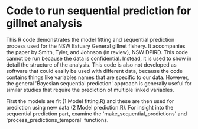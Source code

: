 # Code to run sequential prediction for gillnet analysis

This R code demonstrates the model fitting and sequential prediction process used for the NSW Estuary General gillnet fishery.
It accompanies the paper by Smith, Tyler, and Johnson (in review), NSW DPIRD.
This code cannot be run because the data is confidential. Instead, it is used to show in detail the structure of the analysis.
This code is also not developed as software that could easily be used with different data, because the code contains things
like variables names that are specific to our data. However, the general 'Bayesian sequential prediction' approach is generally
useful for similar studies that require the prediction of multiple linked variables.

First the models are fit (1 Model fitting.R) and these are then used for prediction using new data (2 Model prediction.R).
For insight into the sequential prediction part, examine the 'make_sequential_predictions' and 'process_predictions_temporal'
functions.
